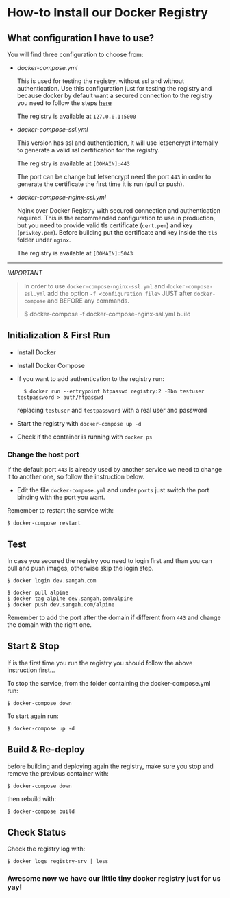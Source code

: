 # How-to Install our Docker Registry

## What configuration I have to use?

You will find three configuration to choose from:

- *docker-compose.yml*

    This is used for testing the registry, without ssl and without authentication.
    Use this configuration just for testing the registry 
    and because docker by default want a secured connection to the registry 
    you need to follow the steps [here](https://docs.docker.com/registry/insecure/#/deploying-a-plain-http-registry)

    The registry is available at ``127.0.0.1:5000``

- *docker-compose-ssl.yml*

    This version has ssl and authentication, it will use letsencrypt internally to generate 
    a valid ssl certification for the registry.

    The registry is available at `[DOMAIN]:443`

    The port can be change but letsencrypt need the port `443`
    in order to generate the certificate the first time it is run (pull or push).

- *docker-compose-nginx-ssl.yml*

    Nginx over Docker Registry with secured connection and authentication required. 
    This is the recommended configuration to use in production,
    but you need to provide valid tls certificate (`cert.pem`) and key (`privkey.pem`).
    Before building put the certificate and key inside the `tls` folder under `nginx`.

    The registry is available at `[DOMAIN]:5043`

---

*IMPORTANT*

> In order to use ``docker-compose-nginx-ssl.yml`` and ``docker-compose-ssl.yml`` 
> add the option ``-f <configuration file>`` JUST after ``docker-compose`` and BEFORE any commands.
>
>    $ docker-compose -f docker-compose-nginx-ssl.yml build


## Initialization & First Run

- Install Docker
- Install Docker Compose
- If you want to add authentication to the registry run: 
        
        $ docker run --entrypoint htpasswd registry:2 -Bbn testuser testpassword > auth/htpasswd

  replacing ``testuser`` and ``testpassword`` with a real user and password
- Start the registry with ``docker-compose up -d``
- Check if the container is running with ``docker ps``


### Change the host port

If the default port ``443`` is already used by another service
we need to change it to another one, so follow the instruction below.

- Edit the file ``docker-compose.yml`` and under ``ports`` just switch the port binding with the port you want.

Remember to restart the service with:

    $ docker-compose restart

## Test

In case you secured the registry you need to login first and than you can pull and push images,
otherwise skip the login step.

    $ docker login dev.sangah.com

    $ docker pull alpine
    $ docker tag alpine dev.sangah.com/alpine
    $ docker push dev.sangah.com/alpine


Remember to add the port after the domain if different from ``443`` 
and change the domain with the right one.

## Start & Stop

If is the first time you run the registry you should follow the above instruction first...

To stop the service, from the folder containing the docker-compose.yml run:

    $ docker-compose down

To start again run:

    $ docker-compose up -d

## Build & Re-deploy

before building and deploying again the registry, 
make sure you stop and remove the previous container with:

    $ docker-compose down

then rebuild with:

    $ docker-compose build

## Check Status

Check the registry log with:

    $ docker logs registry-srv | less

### Awesome now we have our little tiny docker registry just for us yay!
